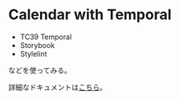 # Calendar with Temporal

- TC39 Temporal
- Storybook
- Stylelint

などを使ってみる。

詳細なドキュメントは[こちら](./docs/README.md)。
